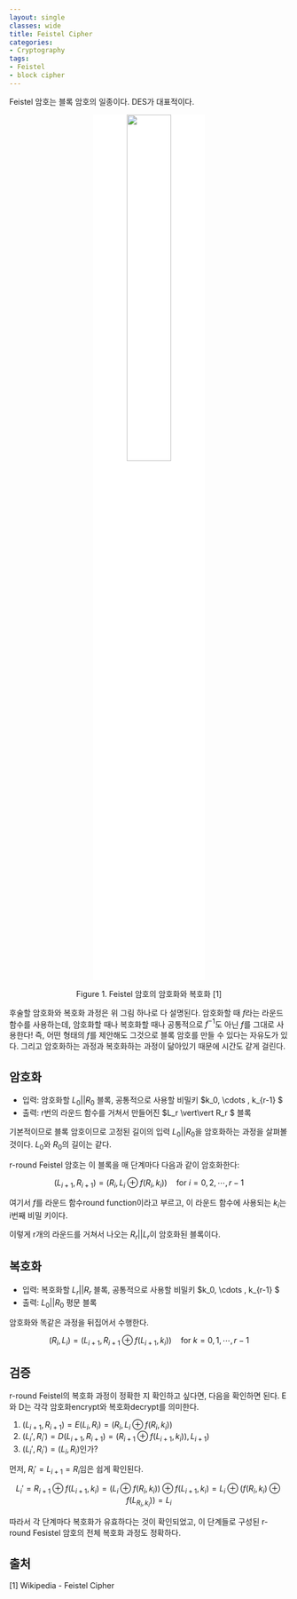 ```yaml
---
layout: single
classes: wide
title: Feistel Cipher
categories:
- Cryptography
tags:
- Feistel
- block cipher
---
```


Feistel 암호는 블록 암호의 일종이다. DES가 대표적이다.

<div align="center">
	<img src = "https://upload.wikimedia.org/wikipedia/commons/f/fa/Feistel_cipher_diagram_en.svg" width="40%" style="background-color:white;"/>
    <p>
        Figure 1. Feistel 암호의 암호화와 복호화 [1]
    </p>
</div>

후술할 암호화와 복호화 과정은 위 그림 하나로 다 설명된다. 암호화할 때 $f$라는 라운드 함수를 사용하는데, 암호화할 때나 복호화할 때나 공통적으로 $f^{-1}$도 아닌 $f$를 그대로 사용한다! 즉, 어떤 형태의 $f$를 제안해도 그것으로 블록 암호를 만들 수 있다는 자유도가 있다. 그리고 암호화하는 과정과 복호화하는 과정이 닮아있기 때문에 시간도 같게 걸린다.

## 암호화

- 입력: 암호화할 $L_0 \vert\vert R_0$ 블록, 공통적으로 사용할 비밀키 $k_0, \cdots , k_{r-1} $
- 출력: r번의 라운드 함수를 거쳐서 만들어진 $L_r \vert\vert R_r $ 블록

기본적이므로 블록 암호이므로 고정된 길이의 입력 $L_0 \vert\vert R_0$을 암호화하는 과정을 살펴볼 것이다. $L_0$와 $R_0$의 길이는 같다.

r-round Feistel 암호는 이 블록을 매 단계마다 다음과 같이 암호화한다:

$$
(L_{i+1}, R_{i+1}) = (R_i, L_i \oplus f(R_i, k_i)) \quad \text{for } i=0,2,\cdots,r-1
$$

여기서 $f$를 라운드 함수round function이라고 부르고, 이 라운드 함수에 사용되는 $k_i$는 i번째 비밀 키이다.

이렇게 r개의 라운드를 거쳐서 나오는 $R_r \vert\vert L_r$이 암호화된 블록이다.

## 복호화

- 입력: 복호화할 $L_r \vert\vert R_r$ 블록, 공통적으로 사용할 비밀키  $k_0, \cdots , k_{r-1} $
- 출력: $L_0 \vert\vert R_0$ 평문 블록

암호화와 똑같은 과정을 뒤집어서 수행한다.

$$
(R_i, L_i) = (L_{i+1},R_{i+1}\oplus f(L_{i+1},k_i)) \quad \text{for } k=0,1,\cdots,r-1
$$

## 검증

r-round Feistel의 복호화 과정이 정확한 지 확인하고 싶다면, 다음을 확인하면 된다. E와 D는 각각 암호화encrypt와 복호화decrypt를 의미한다.

1. $(L_{i+1}, R_{i+1}) = E(L_i, R_i) = (R_i, L_i \oplus f(R_i, k_i))$
2. $(L_i', R_i') = D(L_{i+1}, R_{i+1})=(R_{i+1} \oplus f(L_{i+1}, k_i)), L_{i+1} )$
3. $(L_i',R_i ') = (L_i, R_i)$인가?

먼저, $R_i' = L_{i+1} = R_i$임은 쉽게 확인된다.

$$
L_i' = R_{i+1} \oplus f(L_{i+1}, k_i) = (L_i \oplus f(R_i,k_i)) \oplus f(L_{i+1}, k_i) = L_i \oplus (f(R_i, k_i) \oplus f(L_{R_i, k_i})) = L_i
$$

따라서 각 단계마다 복호화가 유효하다는 것이 확인되었고, 이 단계들로 구성된 r-round Fesistel 암호의 전체 복호화 과정도 정확하다.

## 출처

[1] Wikipedia - Feistel Cipher
